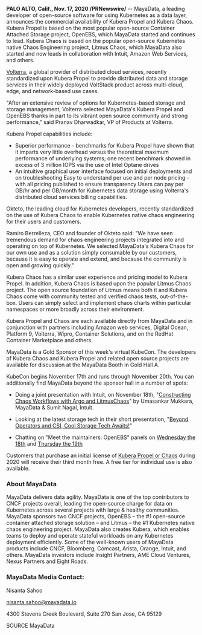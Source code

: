 **PALO ALTO, Calif., Nov. 17, 2020 /PRNewswire/** -- MayaData, a leading developer of open-source software for using Kubernetes as a data layer, announces the commercial availability of Kubera Propel and Kubera Chaos. Kubera Propel is based on the most popular open-source Container Attached Storage project, OpenEBS, which MayaData started and continues to lead. Kubera Chaos is based on the popular open-source Kubernetes native Chaos Engineering project, Litmus Chaos, which MayaData also started and now leads in collaboration with Intuit, Amazon Web Services, and others. 

[Volterra](https://www.volterra.io/), a global provider of distributed cloud services, recently standardized upon Kubera Propel to provide distributed data and storage services in their widely deployed VoltStack product across multi-cloud, edge, and network-based use cases.

"After an extensive review of options for Kubernetes-based storage and storage management, Volterra selected MayaData's Kubera Propel and OpenEBS thanks in part to its vibrant open source community and strong performance," said Pranav Dharwadkar, VP of Products at Volterra.

Kubera Propel capabilities include:

-  Superior performance - benchmarks for Kubera Propel have shown that it imparts very little overhead versus the theoretical maximum performance of underlying systems; one recent benchmark showed in excess of 3 million IOPS via the use of Intel Optane drives
-  An intuitive graphical user interface focused on initial deployments and on troubleshooting
Easy to understand per use and per node pricing - with all pricing published to ensure transparency
Users can pay per GB/hr and per GB/month for Kubernetes data storage using Volterra's distributed cloud services billing capabilities.

Okteto, the leading cloud for Kubernetes developers, recently standardized on the use of Kubera Chaos to enable Kubernetes native chaos engineering for their users and customers. 

Ramiro Berrelleza, CEO and founder of Okteto said: "We have seen tremendous demand for chaos engineering projects integrated into and operating on top of Kubernetes. We selected MayaData's Kubera Chaos for our own use and as a solution simply consumable by our customers, because it is easy to operate and extend, and because the community is open and growing quickly." 

Kubera Chaos has a similar user experience and pricing model to Kubera Propel. In addition, Kubera Chaos is based upon the popular Litmus Chaos project. The open source foundation of Litmus means both it and Kubera Chaos come with community tested and verified chaos tests, out-of-the-box. Users can simply select and implement chaos charts within particular namespaces or more broadly across their environment. 

Kubera Propel and Chaos are each available directly from MayaData and in conjunction with partners including Amazon web services, Digital Ocean, Platform 9, Volterra, Wipro, Container Solutions, and on the RedHat Container Marketplace and others. 

MayaData is a Gold Sponsor of this week's virtual KubeCon. The developers of Kubera Chaos and Kubera Propel and related open source projects are available for discussion at the MayaData Booth in Gold Hall A. 

KubeCon begins November 17th and runs through November 20th. You can additionally find MayaData beyond the sponsor hall in a number of spots:

- Doing a joint presentation with Intuit, on November 18th, "[Constructing Chaos Workflows with Argo and LitmusChaos](https://kccncna20.sched.com/event/ekDC)" by Umasankar Mukkara, MayaData & Sumit Nagal, Intuit.

- Looking at the latest storage tech in their short presentation, "[Beyond Operators and CSI, Cool Storage Tech Awaits!](https://kccncna20.sched.com/event/ff0c)"

- Chatting on "Meet the maintainers: OpenEBS" panels on [Wednesday the 18th](https://kccncna20.sched.com/event/fMWO) and [Thursday the 19th](https://kccncna20.sched.com/event/fMX7)


Customers that purchase an initial license of [Kubera Propel or Chaos](https://mayadata.io/product) during 2020 will receive their third month free. A free tier for individual use is also available. 

### About MayaData 

MayaData delivers data agility. MayaData is one of the top contributors to CNCF projects overall, leading the open-source charge for data on Kubernetes across several projects with large & healthy communities. MayaData sponsors two CNCF projects, OpenEBS – the #1 open-source container attached storage solution – and Litmus – the #1 Kubernetes native chaos engineering project. MayaData also creates Kubera, which enables teams to deploy and operate stateful workloads on any Kubernetes deployment efficiently. Some of the well-known users of MayaData products include CNCF, Bloomberg, Comcast, Arista, Orange, Intuit, and others. MayaData investors include Insight Partners, AME Cloud Ventures, Nexus Partners and Eight Roads.

### MayaData Media Contact:

Nisanta Sahoo

[nisanta.sahoo@mayadata.io](mailto:nisanta.sahoo@mayadata.io)

4300 Stevens Creek Boulevard, Suite 270
San Jose, CA 95129

SOURCE MayaData
